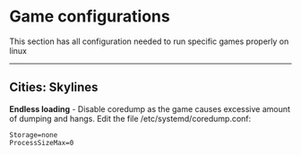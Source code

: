 # Game configurations

This section has all configuration needed to run specific games properly on linux

------

## Cities: Skylines

**Endless loading** - Disable coredump as the game causes excessive amount of dumping and hangs. Edit the file /etc/systemd/coredump.conf:

```
Storage=none
ProcessSizeMax=0
```
